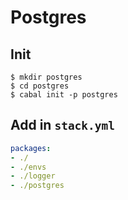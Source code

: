 # Postgres

## Init
```shell
$ mkdir postgres
$ cd postgres
$ cabal init -p postgres
```

## Add in `stack.yml`
```yaml
packages:
- ./
- ./envs
- ./logger
- ./postgres
```